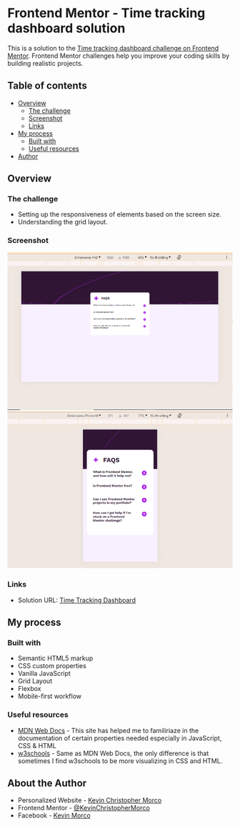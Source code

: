# Frontend Mentor - Time tracking dashboard solution

This is a solution to the [Time tracking dashboard challenge on Frontend Mentor](https://www.frontendmentor.io/challenges/time-tracking-dashboard-UIQ7167Jw). Frontend Mentor challenges help you improve your coding skills by building realistic projects. 

## Table of contents

- [Overview](#overview)
  - [The challenge](#the-challenge)
  - [Screenshot](#screenshot)
  - [Links](#links)
- [My process](#my-process)
  - [Built with](#built-with)
  - [Useful resources](#useful-resources)
- [Author](#about-the-author)


## Overview

### The challenge
- Setting up the responsiveness of elements based on the screen size.
- Understanding the grid layout.

### Screenshot
![FHD view](https://github.com/KevinChristopherMorco/FAQ-accordion/blob/main/assets/screenshot/FHD.png?raw=true)
![Mobile view](https://github.com/KevinChristopherMorco/FAQ-accordion/blob/main/assets/screenshot/Mobile.png?raw=true)


### Links

- Solution URL: [Time Tracking Dashboard](https://github.com/KevinChristopherMorco/time-tracking-dashboard)

## My process

### Built with

- Semantic HTML5 markup
- CSS custom properties
- Vanilla JavaScript
- Grid Layout
- Flexbox
- Mobile-first workflow


### Useful resources

- [MDN Web Docs](https://developer.mozilla.org/) - This site has helped me to familiriaze in the documentation of certain properties needed especially in JavaScript, CSS & HTML 
- [w3schools](https://www.w3schools.com/) - Same as MDN Web Docs, the only difference is that sometimes I find w3schools to be more visualizing in CSS and HTML.


## About the Author

- Personalized Website - [Kevin Christopher Morco](https://kevinchristophermorco.github.io)
- Frontend Mentor - [@KevinChristopherMorco](https://www.frontendmentor.io/profile/KevinChristopherMorco)
- Facebook - [Kevin Morco](https://www.facebook.com/kevin.morco.5)


